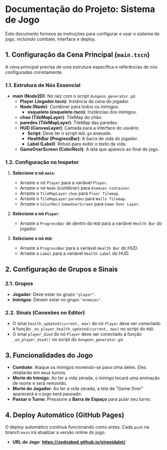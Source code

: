 # Documentação do Projeto: Sistema de Jogo

Este documento fornece as instruções para configurar e usar o sistema de jogo, incluindo combate, interface e deploy.

## 1. Configuração da Cena Principal (`main.tscn`)

A cena principal precisa de uma estrutura específica e referências de nós configuradas corretamente.

### 1.1. Estrutura de Nós Essencial

-   **main (Node2D)**: Nó raiz com o script `dungeon_generator.gd`.
    -   **Player (Jogador.tscn)**: Instância da cena do jogador.
    -   **Node (Node)**: Contêiner para todos os inimigos.
        -   **esqueleto (esqueleto.tscn)**: Instâncias dos inimigos.
    -   **chao (TileMapLayer)**: TileMap do chão.
    -   **paredes (TileMapLayer)**: TileMap das paredes.
    -   **HUD (CanvasLayer)**: Camada para a interface do usuário.
        -   **Script**: Deve ter o script `HUD.gd` anexado.
        -   **HealthBar (ProgressBar)**: A barra de vida do jogador.
        -   **Label (Label)**: Rótulo para exibir o texto da vida.
    -   **GameOverScreen (ColorRect)**: A tela que aparece ao final do jogo.

### 1.2. Configuração no Inspetor

1.  **Selecione o nó `main`**:
    *   Arraste o nó `Player` para a variável `Player`.
    *   Arraste o nó `Node` (contêiner) para `Enemies Container`.
    *   Arraste o `TileMapLayer` `chao` para `Floor Tilemap`.
    *   Arraste o `TileMapLayer` `paredes` para `Walls Tilemap`.
    *   Arraste o `ColorRect` `GameOverScreen` para `Game Over Layer`.

2.  **Selecione o nó `Player`**:
    *   Arraste a `ProgressBar` de dentro do `HUD` para a variável `Health Bar` do jogador.

3.  **Selecione o nó `HUD`**:
    *   Arraste a `ProgressBar` para a variável `Health Bar` do HUD.
    *   Arraste o `Label` para a variável `Health Label` do HUD.

## 2. Configuração de Grupos e Sinais

### 2.1. Grupos
-   **Jogador**: Deve estar no grupo `"player"`.
-   **Inimigos**: Devem estar no grupo `"enemies"`.

### 2.2. Sinais (Conexões no Editor)
-   O sinal `health_updated(current, max)` do nó `Player` deve ser conectado à função `_on_player_health_updated(current, max)` no script do `HUD`.
-   O sinal `player_died` do nó `Player` deve ser conectado à função `_on_player_died()` no script do `dungeon_generator.gd`.

## 3. Funcionalidades do Jogo

-   **Combate**: Ataque os inimigos movendo-se para cima deles. Eles retaliarão em seus turnos.
-   **Morte do Inimigo**: Ao ter a vida zerada, o inimigo tocará uma animação de morte e será removido.
-   **Morte do Jogador**: Ao ter a vida zerada, a tela de "Game Over" aparecerá e o jogo será pausado.
-   **Passar o Turno**: Pressione a **Barra de Espaço** para pular seu turno.

## 4. Deploy Automático (GitHub Pages)

O deploy automático continua funcionando como antes. Cada `push` na branch `main` irá atualizar a versão online do jogo.
-   **URL do Jogo**: **https://zednaked.github.io/sirpeidalot/**
